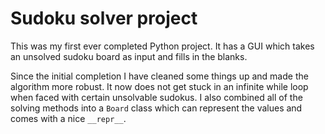# Sudoku solver project
This was my first ever completed Python project. It has a GUI which takes an unsolved sudoku board as input and fills in the blanks.

Since the initial completion I have cleaned some things up and made the algorithm more robust. It now 
does not get stuck in an infinite while loop when faced with certain unsolvable sudokus. I also combined all
of the solving methods into a ```Board``` class which can represent the values and comes with a nice ```__repr__```.